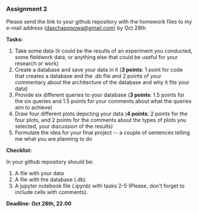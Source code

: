 ### Assignment 2

Please send the link to your github repository with the homework files to my e-mail address (daschapopowa@gmail.com) by Oct 28th

**Tasks:**

1. Take some data (it could be the results of an experiment you conducted, some fieldwork data, or anything else that could be useful for your research or work)
2. Create a database and save your data in it (**3 points**: 1 point for code that creates a database and the .db file and 2 points of your commentary about the architecture of the database and why it fits your data)
3. Provide six different queries to your database (**3 points**: 1.5 points for the six queries and 1.5 points for your comments about what the queries aim to achieve)
4. Draw four different plots depicting your data (**4 points**: 2 points for the four plots, and 2 points for the comments about the types of plots you selected, your discussion of the results)
5. Formulate the idea for your final project -- a couple of sentences telling me what you are planning to do

**Checklist:**

In your github repository should be:

1. A file with your data
2. A file with the database (.db)
3. A jupyter notebook file (.ipynb) with tasks 2-5 (Please, don't forget to include cells with comments).

**Deadline: Oct 28th, 22.00**
